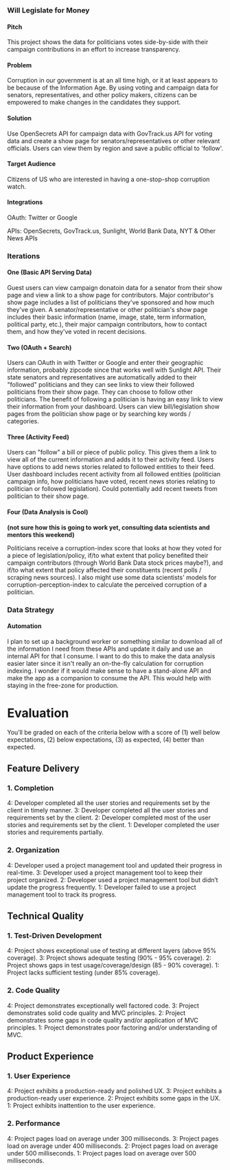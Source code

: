 ### Will Legislate for Money
#### Pitch
This project shows the data for politicians votes side-by-side with their campaign contributions in an effort to increase transparency.
#### Problem
Corruption in our government is at an all time high, or it at least appears to be because of the Information Age. By using voting and campaign data for senators, representatives, and other policy makers, citizens can be empowered to make changes in the candidates they support.
#### Solution
Use OpenSecrets API for campaign data with GovTrack.us API for voting data and create a show page for senators/representatives or other relevant officials. Users can view them by region and save a public official to 'follow'.
#### Target Audience
Citizens of US who are interested in having a one-stop-shop corruption watch.
#### Integrations
OAuth: Twitter or Google

APIs: OpenSecrets, GovTrack.us, Sunlight, World Bank Data, NYT & Other News APIs

### Iterations
#### One (Basic API Serving Data)
Guest users can view campaign donatoin data for a senator from their show page and view a link to a show page for contributors. Major contributor's show page includes a list of politicians they've sponsored and how much they've given.
A senator/representative or other politician's show page includes their basic information (name, image, state, term information, political party, etc.), their major campaign contributors, how to contact them, and how they've voted in recent decisions.
#### Two (OAuth + Search)
Users can OAuth in with Twitter or Google and enter their geographic information, probably zipcode since that works well with Sunlight API. Their state senators and representatives are automatically added to their "followed" politicians and they can see links to view their followed politicians from their show page. They can choose to follow other politicians. The benefit of following a politician is having an easy link to view their information from your dashboard. Users can view bill/legislation show pages from the politician show page or by searching key words / categories.
#### Three (Activity Feed)
Users can "follow" a bill or piece of public policy. This gives them a link to view all of the current information and adds it to their activity feed. Users have options to add news stories related to followed entities to their feed.
User dashboard includes recent activity from all followed entities (politician campaign info, how politicians have voted, recent news stories relating to politician or followed legislation). Could potentially add recent tweets from politician to their show page.
#### Four (Data Analysis is Cool)
**(not sure how this is going to work yet, consulting data scientists and mentors this weekend)**

Politicians receive a corruption-index score that looks at how they voted for a piece of legislation/policy, if/to what extent that policy benefited their campaign contributors (through World Bank Data stock prices maybe?), and if/to what extent that policy affected their constituents (recent polls / scraping news sources). I also might use some data scientists' models for corruption-perception-index to calculate the perceived corruption of a politician.

### Data Strategy
#### Automation
I plan to set up a background worker or something similar to download all of the information I need from these APIs and update it daily and use an internal API for that I consume. I want to do this to make the data analysis easier later since it isn't really an on-the-fly calculation for corruption indexing. I wonder if it would make sense to have a stand-alone API and make the app as a companion to consume the API. This would help with staying in the free-zone for production.


# Evaluation

You’ll be graded on each of the criteria below with a score of (1) well below expectations, (2) below expectations, (3) as expected, (4) better than expected.

## Feature Delivery

### 1. Completion

4: Developer completed all the user stories and requirements set by the client in timely manner.
3: Developer completed all the user stories and requirements set by the client.
2: Developer completed most of the user stories and requirements set by the client.
1: Developer completed the user stories and requirements partially.

### 2. Organization

4: Developer used a project management tool and updated their progress in real-time.
3: Developer used a project management tool to keep their project organized.
2: Developer used a project management tool but didn’t update the progress frequently.
1: Developer failed to use a project management tool to track its progress.

## Technical Quality

### 1. Test-Driven Development

4: Project shows exceptional use of testing at different layers (above 95% coverage).
3: Project shows adequate testing (90% - 95% coverage).
2: Project shows gaps in test usage/coverage/design (85 - 90% coverage).
1: Project lacks sufficient testing (under 85% coverage).

### 2. Code Quality

4: Project demonstrates exceptionally well factored code.
3: Project demonstrates solid code quality and MVC principles.
2: Project demonstrates some gaps in code quality and/or application of MVC principles.
1: Project demonstrates poor factoring and/or understanding of MVC.

## Product Experience

### 1. User Experience

4: Project exhibits a production-ready and polished UX.
3: Project exhibits a production-ready user experience.
2: Project exhibits some gaps in the UX.
1: Project exhibits inattention to the user experience.

### 2. Performance

4: Project pages load on average under 300 milliseconds.
3: Project pages load on average under 400 milliseconds.
2: Project pages load on average under 500 milliseconds.
1: Project pages load on average over 500 milliseconds.
